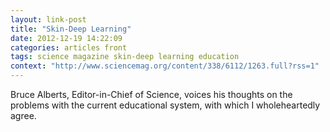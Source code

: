 ```yaml
---
layout: link-post
title: "Skin-Deep Learning"
date: 2012-12-19 14:22:09 
categories: articles front
tags: science magazine skin-deep learning education
context: "http://www.sciencemag.org/content/338/6112/1263.full?rss=1"
---
```


Bruce Alberts, Editor-in-Chief of Science, voices his thoughts on the problems with the current educational system, with which I wholeheartedly agree.


